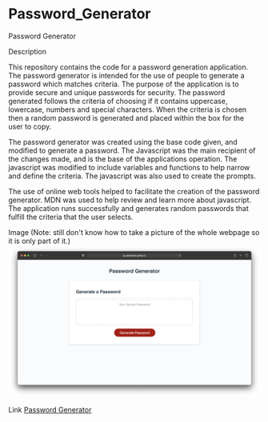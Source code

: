 # Password_Generator

Password Generator

Description

This repository contains the code for a password generation application. The password generator is intended for the use of people to generate a password which matches criteria. The purpose of the application is to provide secure and unique passwords for security. The password generated follows the criteria of choosing if it contains uppercase, lowercase, numbers and special characters. When the criteria is chosen then a random password is generated and placed within the box for the user to copy.

The password generator was created using the base code given, and modified to generate a password. The Javascript was the main recipient of the changes made, and is the base of the applications operation. The javascript was modified to include variables and functions to help narrow and define the criteria. The javascript was also used to create the prompts.

The use of online web tools helped to facilitate the creation of the password generator. MDN was used to help review and learn more about javascript. The application runs successfully and generates random passwords that fulfill the criteria that the user selects.

Image (Note: still don't know how to take a picture of the whole webpage so it is only part of it.)
    <img src="images/screenshot.jpg">

Link
    [Password Generator](https://gimbalbyte.github.io/Password_Generator/)
